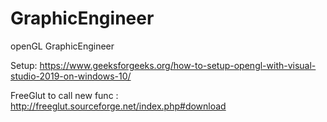 # GraphicEngineer
openGL GraphicEngineer

Setup: https://www.geeksforgeeks.org/how-to-setup-opengl-with-visual-studio-2019-on-windows-10/

FreeGlut to call new func : http://freeglut.sourceforge.net/index.php#download
